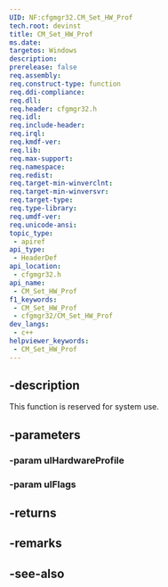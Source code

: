 ```yaml
---
UID: NF:cfgmgr32.CM_Set_HW_Prof
tech.root: devinst
title: CM_Set_HW_Prof
ms.date: 
targetos: Windows
description: 
prerelease: false
req.assembly: 
req.construct-type: function
req.ddi-compliance: 
req.dll: 
req.header: cfgmgr32.h
req.idl: 
req.include-header: 
req.irql: 
req.kmdf-ver: 
req.lib: 
req.max-support: 
req.namespace: 
req.redist: 
req.target-min-winverclnt: 
req.target-min-winversvr: 
req.target-type: 
req.type-library: 
req.umdf-ver: 
req.unicode-ansi: 
topic_type:
 - apiref
api_type:
 - HeaderDef
api_location:
 - cfgmgr32.h
api_name:
 - CM_Set_HW_Prof
f1_keywords:
 - CM_Set_HW_Prof
 - cfgmgr32/CM_Set_HW_Prof
dev_langs:
 - c++
helpviewer_keywords:
 - CM_Set_HW_Prof
---
```


## -description

This function is reserved for system use.

## -parameters

### -param ulHardwareProfile

### -param ulFlags

## -returns

## -remarks

## -see-also

